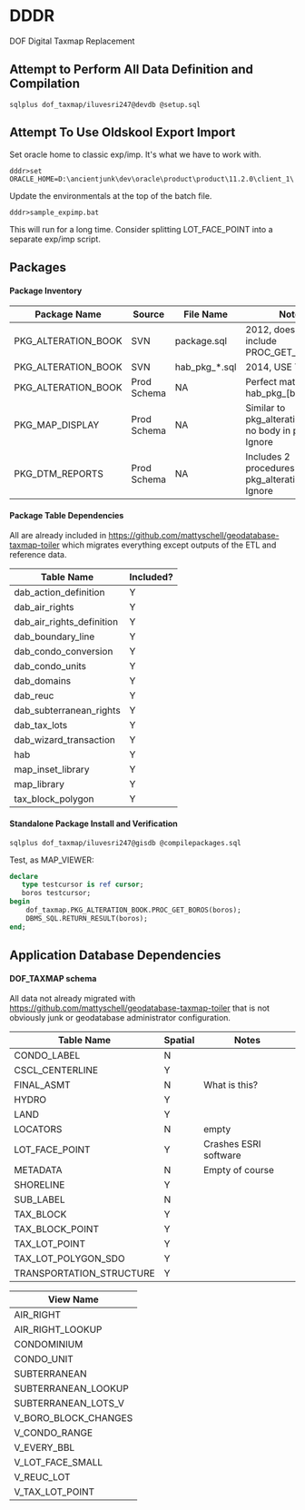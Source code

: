 # DDDR

DOF Digital Taxmap Replacement

## Attempt to Perform All Data Definition and Compilation

```
sqlplus dof_taxmap/iluvesri247@devdb @setup.sql
```

## Attempt To Use Oldskool Export Import 

Set oracle home to classic exp/imp.  It's what we have to work with.

```
dddr>set ORACLE_HOME=D:\ancientjunk\dev\oracle\product\product\11.2.0\client_1\
```

Update the environmentals at the top of the batch file.

```
dddr>sample_expimp.bat
```

This will run for a long time.  Consider splitting LOT_FACE_POINT into a separate exp/imp script.


## Packages

#### Package Inventory

| Package Name | Source | File Name | Notes |
| --- | --- | --- | --- |
| PKG_ALTERATION_BOOK | SVN | package.sql | 2012, does not include PROC_GET_HAB_LIST |
| PKG_ALTERATION_BOOK | SVN | hab_pkg_*.sql | 2014, USE THIS ONE |
| PKG_ALTERATION_BOOK | Prod Schema | NA | Perfect match with hab_pkg_[body|spec].sql |
| PKG_MAP_DISPLAY | Prod Schema | NA | Similar to pkg_alteration_book, no body in prod. Ignore | 
| PKG_DTM_REPORTS | Prod Schema | NA | Includes 2 procedures also in pkg_alteration_book. Ignore | 



#### Package Table Dependencies

All are already included in https://github.com/mattyschell/geodatabase-taxmap-toiler which migrates everything except outputs of the ETL and reference data.

| Table Name | Included? |
| ---- | ---- |
| dab_action_definition | Y |
| dab_air_rights | Y |
| dab_air_rights_definition | Y |
| dab_boundary_line | Y |
| dab_condo_conversion | Y |
| dab_condo_units | Y |
| dab_domains | Y |
| dab_reuc | Y |
| dab_subterranean_rights | Y |
| dab_tax_lots | Y |
| dab_wizard_transaction | Y |
| hab | Y |
| map_inset_library | Y |
| map_library | Y |
| tax_block_polygon | Y | 

#### Standalone Package Install and Verification


```
sqlplus dof_taxmap/iluvesri247@gisdb @compilepackages.sql
```

Test, as MAP_VIEWER:


```sql
declare
   type testcursor is ref cursor;
   boros testcursor;
begin
    dof_taxmap.PKG_ALTERATION_BOOK.PROC_GET_BOROS(boros);
    DBMS_SQL.RETURN_RESULT(boros); 
end;
```

## Application Database Dependencies

#### DOF_TAXMAP schema

All data not already migrated with https://github.com/mattyschell/geodatabase-taxmap-toiler that is not obviously junk or geodatabase administrator configuration.

| Table Name | Spatial | Notes |
| ---- | ---- | ---- | 
| CONDO_LABEL | N | |
| CSCL_CENTERLINE | Y | |
| FINAL_ASMT | N | What is this? |
| HYDRO | Y |  |
| LAND | Y |  |
| LOCATORS | N | empty |
| LOT_FACE_POINT | Y | Crashes ESRI software |
| METADATA | N | Empty of course |
| SHORELINE | Y |  | 
| SUB_LABEL | N |  |
| TAX_BLOCK | Y |  |
| TAX_BLOCK_POINT | Y |  |
| TAX_LOT_POINT | Y |  |
| TAX_LOT_POLYGON_SDO | Y |  |
| TRANSPORTATION_STRUCTURE | Y |  |

| View Name | 
| ---- |  
| AIR_RIGHT |
| AIR_RIGHT_LOOKUP |
| CONDOMINIUM |
| CONDO_UNIT |
| SUBTERRANEAN |
| SUBTERRANEAN_LOOKUP |
| SUBTERRANEAN_LOTS_V |
| V_BORO_BLOCK_CHANGES |
| V_CONDO_RANGE |
| V_EVERY_BBL |
| V_LOT_FACE_SMALL |
| V_REUC_LOT |
| V_TAX_LOT_POINT |
